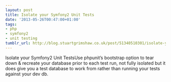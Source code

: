 ```yaml
---
layout: post
title: Isolate your Symfony2 Unit Tests
date: '2013-05-26T00:47:00+01:00'
tags:
- php
- symfony2
- unit testing
tumblr_url: http://blog.stuartgrimshaw.co.uk/post/51340510301/isolate-your-symfony2-unit-tests
---
```

Isolate your Symfony2 Unit TestsUse phpunit’s bootstrap option to tear down & recreate your database prior to each test run, not fully isolated but it does give you a test database to work from rather than running your tests against your dev db.
